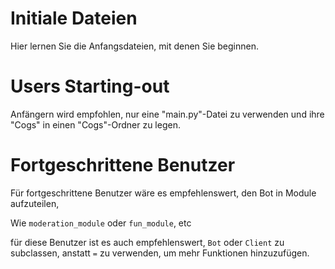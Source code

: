 # Initiale Dateien
Hier lernen Sie die Anfangsdateien, mit denen Sie beginnen.

# Users Starting-out
Anfängern wird empfohlen, nur eine "main.py"-Datei zu verwenden und ihre "Cogs" in einen "Cogs"-Ordner zu legen.

# Fortgeschrittene Benutzer
Für fortgeschrittene Benutzer wäre es empfehlenswert, den Bot in Module aufzuteilen,

Wie `moderation_module` oder `fun_module`, etc

für diese Benutzer ist es auch empfehlenswert, `Bot` oder `Client` zu subclassen, anstatt `=` zu verwenden, um mehr Funktionen hinzuzufügen.